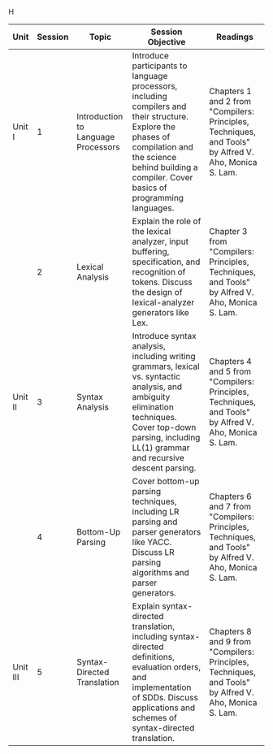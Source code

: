 H

| **Unit** | **Session** | **Topic**                           | **Session Objective**                                                                                                                                                                                        | **Readings**                                                                                          |
| -------- | ----------- | ----------------------------------- | ------------------------------------------------------------------------------------------------------------------------------------------------------------------------------------------------------------ | ----------------------------------------------------------------------------------------------------- |
| Unit I   | 1           | Introduction to Language Processors | Introduce participants to language processors, including compilers and their structure. Explore the phases of compilation and the science behind building a compiler. Cover basics of programming languages. | Chapters 1 and 2 from "Compilers: Principles, Techniques, and Tools" by Alfred V. Aho, Monica S. Lam. |
|          | 2           | Lexical Analysis                    | Explain the role of the lexical analyzer, input buffering, specification, and recognition of tokens. Discuss the design of lexical-analyzer generators like Lex.                                             | Chapter 3 from "Compilers: Principles, Techniques, and Tools" by Alfred V. Aho, Monica S. Lam.        |
| Unit II  | 3           | Syntax Analysis                     | Introduce syntax analysis, including writing grammars, lexical vs. syntactic analysis, and ambiguity elimination techniques. Cover top-down parsing, including LL(1) grammar and recursive descent parsing.  | Chapters 4 and 5 from "Compilers: Principles, Techniques, and Tools" by Alfred V. Aho, Monica S. Lam. |
|          | 4           | Bottom-Up Parsing                   | Cover bottom-up parsing techniques, including LR parsing and parser generators like YACC. Discuss LR parsing algorithms and parser generators.                                                               | Chapters 6 and 7 from "Compilers: Principles, Techniques, and Tools" by Alfred V. Aho, Monica S. Lam. |
| Unit III | 5           | Syntax-Directed Translation         | Explain syntax-directed translation, including syntax-directed definitions, evaluation orders, and implementation of SDDs. Discuss applications and schemes of syntax-directed translation.                  | Chapters 8 and 9 from "Compilers: Principles, Techniques, and Tools" by Alfred V. Aho, Monica S. Lam. |
